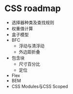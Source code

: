 
CSS roadmap
===

* 选择器种类及查找规则
* 权重值计算
* 盒子模型
* BFC
    * 浮动与清浮动
    * 外边距折叠
* 包含块
    * 尺寸百分比
    * 定位
* Flex
* BEM
* CSS Modules与CSS Scoped